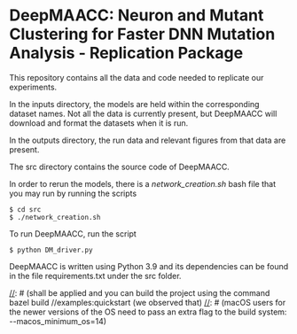 # DeepMAACC: Neuron and Mutant Clustering for Faster DNN Mutation Analysis -  Replication Package

This repository contains all the data and code needed to replicate our experiments.

In the inputs directory, the models are held within the corresponding dataset names. Not all the data is currently present, but DeepMAACC will download and format the datasets when it is run.

In the outputs directory, the run data and relevant figures from that data are present.

The src directory contains the source code of DeepMAACC.

In order to rerun the models, there is a _network_creation.sh_ bash file that you may run by running the scripts

    $ cd src
    $ ./network_creation.sh

To run DeepMAACC, run the script

    $ python DM_driver.py

DeepMAACC is written using Python 3.9 and its dependencies can be found in the file requirements.txt under the src folder. 

[//]: # (Within src folder, there is a compiled version of modified Graph Mining library. This version is built under a)
[//]: # (64-bit Ubuntu Linux. To build the library for a different operating system, download the original repository)
[//]: # (from https://github.com/google/graph-mining and patch it using the file graph-mining.patch. After patching, our changes)
[//]: # (shall be applied and you can build the project using the command bazel build //examples:quickstart (we observed that)
[//]: # (macOS users for the newer versions of the OS need to pass an extra flag to the build system: --macos_minimum_os=14)





